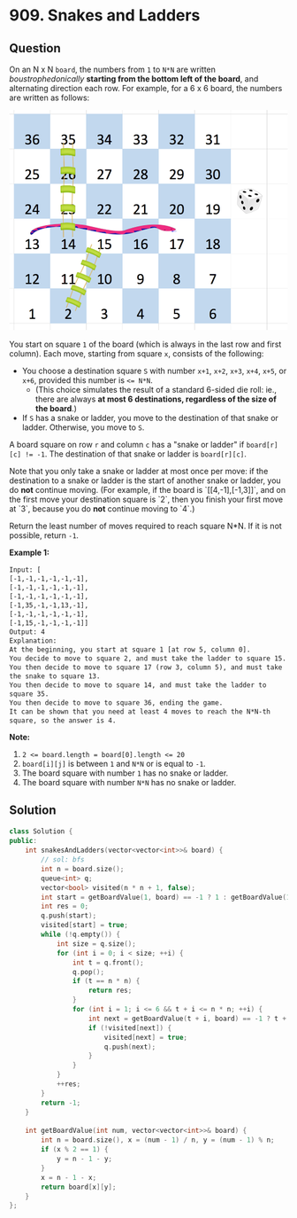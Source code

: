 # 909. Snakes and Ladders

## Question

On an N x N `board`, the numbers from `1` to `N*N` are written _boustrophedonically_ **starting from the bottom left of the board**, and alternating direction each row.  For example, for a 6 x 6 board, the numbers are written as follows:

![](<../../../.gitbook/assets/image (2).png>)

You start on square `1` of the board (which is always in the last row and first column).  Each move, starting from square `x`, consists of the following:

* You choose a destination square `S` with number `x+1`, `x+2`, `x+3`, `x+4`, `x+5`, or `x+6`, provided this number is `<= N*N`.
  * (This choice simulates the result of a standard 6-sided die roll: ie., there are always **at most 6 destinations, regardless of the size of the board**.)
* If `S` has a snake or ladder, you move to the destination of that snake or ladder.  Otherwise, you move to `S`.

A board square on row `r` and column `c` has a "snake or ladder" if `board[r][c] != -1`.  The destination of that snake or ladder is `board[r][c]`.

Note that you only take a snake or ladder at most once per move: if the destination to a snake or ladder is the start of another snake or ladder, you do **not** continue moving.  (For example, if the board is \`\[\[4,-1],\[-1,3]]\`, and on the first move your destination square is \`2\`, then you finish your first move at \`3\`, because you do **not** continue moving to \`4\`.)

Return the least number of moves required to reach square N\*N.  If it is not possible, return `-1`.

**Example 1:**

```
Input: [
[-1,-1,-1,-1,-1,-1],
[-1,-1,-1,-1,-1,-1],
[-1,-1,-1,-1,-1,-1],
[-1,35,-1,-1,13,-1],
[-1,-1,-1,-1,-1,-1],
[-1,15,-1,-1,-1,-1]]
Output: 4
Explanation: 
At the beginning, you start at square 1 [at row 5, column 0].
You decide to move to square 2, and must take the ladder to square 15.
You then decide to move to square 17 (row 3, column 5), and must take the snake to square 13.
You then decide to move to square 14, and must take the ladder to square 35.
You then decide to move to square 36, ending the game.
It can be shown that you need at least 4 moves to reach the N*N-th square, so the answer is 4.
```

**Note:**

1. `2 <= board.length = board[0].length <= 20`
2. `board[i][j]` is between `1` and `N*N` or is equal to `-1`.
3. The board square with number `1` has no snake or ladder.
4. The board square with number `N*N` has no snake or ladder.

## Solution

```cpp
class Solution {
public:
    int snakesAndLadders(vector<vector<int>>& board) {
        // sol: bfs
        int n = board.size();
        queue<int> q;
        vector<bool> visited(n * n + 1, false);
        int start = getBoardValue(1, board) == -1 ? 1 : getBoardValue(1, board);
        int res = 0;
        q.push(start);
        visited[start] = true;
        while (!q.empty()) {
            int size = q.size();
            for (int i = 0; i < size; ++i) {
                int t = q.front();
                q.pop();
                if (t == n * n) {
                    return res;
                }
                for (int i = 1; i <= 6 && t + i <= n * n; ++i) {
                    int next = getBoardValue(t + i, board) == -1 ? t + i : getBoardValue(t + i, board);
                    if (!visited[next]) {
                        visited[next] = true;
                        q.push(next);
                    }
                }
            }
            ++res;
        }
        return -1;
    }
    
    int getBoardValue(int num, vector<vector<int>>& board) {
        int n = board.size(), x = (num - 1) / n, y = (num - 1) % n;
        if (x % 2 == 1) {
            y = n - 1 - y;
        }
        x = n - 1 - x;
        return board[x][y];
    }
};
```
